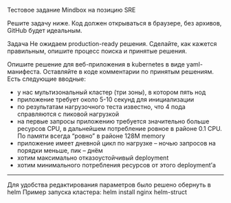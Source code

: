 Тестовое задание Mindbox на позицию SRE

Решите задачу ниже. 
Код должен открываться в браузере, без архивов, GitHub будет идеальным.

Задача
Не ожидаем production-ready решения. Сделайте, как кажется правильным, опишите процесс поиска и принятые решения.

Опишите решение для веб-приложения в kubernetes в виде yaml-манифеста. Оставляйте в коде комментарии по принятым решениям. Есть следующие вводные:
- у нас мультизональный кластер (три зоны), в котором пять нод
- приложение требует около 5-10 секунд для инициализации
- по результатам нагрузочного теста известно, что 4 пода справляются с пиковой нагрузкой
- на первые запросы приложению требуется значительно больше ресурсов CPU, в дальнейшем потребление ровное в районе 0.1 CPU. По памяти всегда “ровно” в районе 128M memory
- приложение имеет дневной цикл по нагрузке – ночью запросов на порядки меньше, пик – днём
- хотим максимально отказоустойчивый deployment
- хотим минимального потребления ресурсов от этого deployment’а
***

Для удобства редактирования параметров было решено обернуть в helm
Пример запуска кластера:
helm install nginx helm-struct